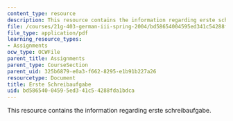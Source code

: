 ```yaml
---
content_type: resource
description: This resource contains the information regarding erste schreibaufgabe.
file: /courses/21g-403-german-iii-spring-2004/bd58654004595ed341c54288fda1bdca_MIT21G_403S04_asg1_1.pdf
file_type: application/pdf
learning_resource_types:
- Assignments
ocw_type: OCWFile
parent_title: Assignments
parent_type: CourseSection
parent_uid: 325b6879-e0a3-f662-8295-e1b91b227a26
resourcetype: Document
title: Erste Schreibaufgabe
uid: bd586540-0459-5ed3-41c5-4288fda1bdca
---
```

This resource contains the information regarding erste schreibaufgabe.

